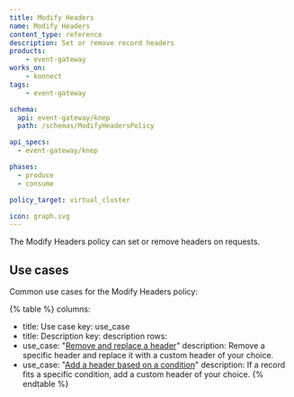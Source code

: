 ```yaml
---
title: Modify Headers
name: Modify Headers
content_type: reference
description: Set or remove record headers
products:
    - event-gateway
works_on:
    - konnect
tags:
    - event-gateway

schema:
  api: event-gateway/knep
  path: /schemas/ModifyHeadersPolicy

api_specs:
  - event-gateway/knep

phases:
  - produce
  - consume

policy_target: virtual_cluster

icon: graph.svg
---
```


The Modify Headers policy can set or remove headers on requests.

## Use cases

Common use cases for the Modify Headers policy:

<!--vale off-->
{% table %}
columns:
  - title: Use case
    key: use_case
  - title: Description
    key: description
rows:
  - use_case: "[Remove and replace a header](/event-gateway/policies/modify-headers/examples/remove-and-replace-header/)"
    description: Remove a specific header and replace it with a custom header of your choice.
  - use_case: "[Add a header based on a condition](/event-gateway/policies/modify-headers/examples/add-header-based-on-condition/)"
    description: If a record fits a specific condition, add a custom header of your choice.
{% endtable %}
<!--vale on-->
